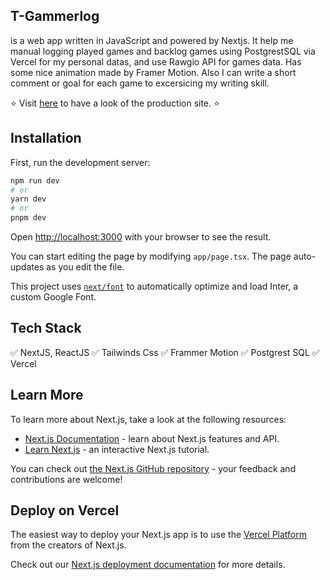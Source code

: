 ## T-Gammerlog
is a web app written in JavaScript and powered by Nextjs. It help me manual logging played games and backlog games using PostgrestSQL via Vercel for my personal datas, and use Rawgio API for games data. 
Has some nice animation made by Framer Motion. Also I can write a short comment or goal for each game to excersicing my writing skill. 

⭐ Visit [here](https://t-gamelog.vercel.app/) to have a look of the production site. ⭐
## Installation
First, run the development server:

```bash
npm run dev
# or
yarn dev
# or
pnpm dev
```

Open [http://localhost:3000](http://localhost:3000) with your browser to see the result.

You can start editing the page by modifying `app/page.tsx`. The page auto-updates as you edit the file.

This project uses [`next/font`](https://nextjs.org/docs/basic-features/font-optimization) to automatically optimize and load Inter, a custom Google Font.

## Tech Stack
✅ NextJS, ReactJS
✅ Tailwinds Css
✅ Frammer Motion
✅ Postgrest SQL 
✅ Vercel
## Learn More

To learn more about Next.js, take a look at the following resources:

- [Next.js Documentation](https://nextjs.org/docs) - learn about Next.js features and API.
- [Learn Next.js](https://nextjs.org/learn) - an interactive Next.js tutorial.

You can check out [the Next.js GitHub repository](https://github.com/vercel/next.js/) - your feedback and contributions are welcome!

## Deploy on Vercel

The easiest way to deploy your Next.js app is to use the [Vercel Platform](https://vercel.com/new?utm_medium=default-template&filter=next.js&utm_source=create-next-app&utm_campaign=create-next-app-readme) from the creators of Next.js.

Check out our [Next.js deployment documentation](https://nextjs.org/docs/deployment) for more details.
